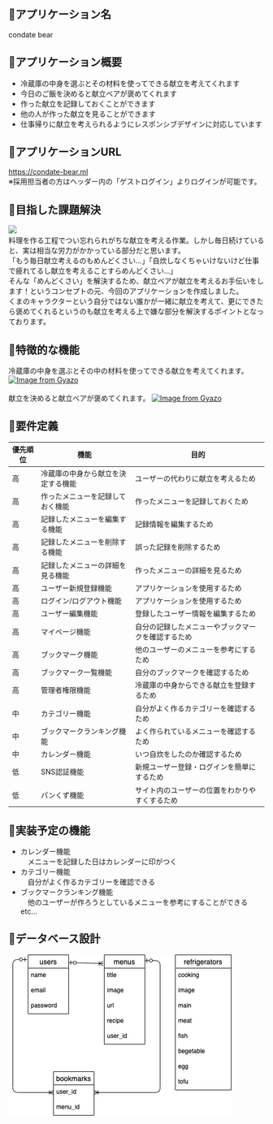 ## 🍙アプリケーション名
condate bear

## 🍙アプリケーション概要
- 冷蔵庫の中身を選ぶとその材料を使ってできる献立を考えてくれます
- 今日のご飯を決めると献立ベアが褒めてくれます
- 作った献立を記録しておくことができます
- 他の人が作った献立を見ることができます
- 仕事帰りに献立を考えられるようにレスポンシブデザインに対応しています

## 🍙アプリケーションURL
https://condate-bear.ml
<br>
※採用担当者の方はヘッダー内の「ゲストログイン」よりログインが可能です。

## 🍙目指した課題解決
<img src="https://user-images.githubusercontent.com/68979287/93204029-5a445380-f790-11ea-893b-231520c56f46.jpg" width="400px" >
<br>
料理を作る工程でつい忘れられがちな献立を考える作業。しかし毎日続けていると、実は相当な労力がかかっている部分だと思います。<br>
「もう毎日献立考えるのもめんどくさい…」「自炊しなくちゃいけないけど仕事で疲れてるし献立を考えることすらめんどくさい…」<br>
そんな「めんどくさい」を解決するため、献立ベアが献立を考えるお手伝いをします！というコンセプトの元、今回のアプリケーションを作成しました。<br>
くまのキャラクターという自分ではない誰かが一緒に献立を考えて、更にできたら褒めてくれるというのも献立を考える上で嫌な部分を解決するポイントとなっております。<br>

## 🍙特徴的な機能
冷蔵庫の中身を選ぶとその中の材料を使ってできる献立を考えてくれます。
[![Image from Gyazo](https://i.gyazo.com/5d4bd86b8ea66af3c074f393fc61d2e2.gif)](https://gyazo.com/5d4bd86b8ea66af3c074f393fc61d2e2)
<br>
<br>
献立を決めると献立ベアが褒めてくれます。
[![Image from Gyazo](https://i.gyazo.com/c7a124eb4f3bf94af31b4583ecf54f96.gif)](https://gyazo.com/c7a124eb4f3bf94af31b4583ecf54f96)

## 🍙要件定義
優先順位 | 機能 | 目的
-- | -- | --
高 | 冷蔵庫の中身から献立を決定する機能 | ユーザーの代わりに献立を考えるため
高 | 作ったメニューを記録しておく機能 | 作ったメニューを記録しておくため
高 | 記録したメニューを編集する機能 | 記録情報を編集するため
高 | 記録したメニューを削除する機能 | 誤った記録を削除するため
高 | 記録したメニューの詳細を見る機能 | 作ったメニューの詳細を見るため
高 | ユーザー新規登録機能 | アプリケーションを使用するため
高 | ログイン/ログアウト機能 | アプリケーションを使用するため
高 | ユーザー編集機能 | 登録したユーザー情報を編集するため
高 | マイページ機能 | 自分の記録したメニューやブックマークを確認するため
高 | ブックマーク機能 | 他のユーザーのメニューを参考にするため
高 | ブックマーク一覧機能 | 自分のブックマークを確認するため
高 | 管理者権限機能 | 冷蔵庫の中身からできる献立を登録するため
中 | カテゴリー機能 | 自分がよく作るカテゴリーを確認するため
中 | ブックマークランキング機能 | よく作られているメニューを確認するため
中 | カレンダー機能 | いつ自炊をしたのか確認するため
低 | SNS認証機能 | 新規ユーザー登録・ログインを簡単にするため
低 | パンくず機能 | サイト内のユーザーの位置をわかりやすくするため




## 🍙実装予定の機能
- カレンダー機能<br>
　メニューを記録した日はカレンダーに印がつく
- カテゴリー機能<br>
　自分がよく作るカテゴリーを確認できる
- ブックマークランキング機能<br>
　他のユーザーが作ろうとしているメニューを参考にすることができる<br>
etc...

## 🍙データベース設計
![ER](./ER.jpg)


